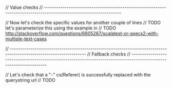   // Value checks
  // -------------------------------------------------------------------------------------------------------------------

  // Now let's check the specific values for another couple of lines
  // TODO let's parameterize this using the example in
  // TODO http://stackoverflow.com/questions/6805267/scalatest-or-specs2-with-multiple-test-cases

  // -------------------------------------------------------------------------------------------------------------------
  // Fallback checks
  // -------------------------------------------------------------------------------------------------------------------

  // Let's check that a "-" cs(Referer) is successfully replaced with the querystring url
  // TODO
